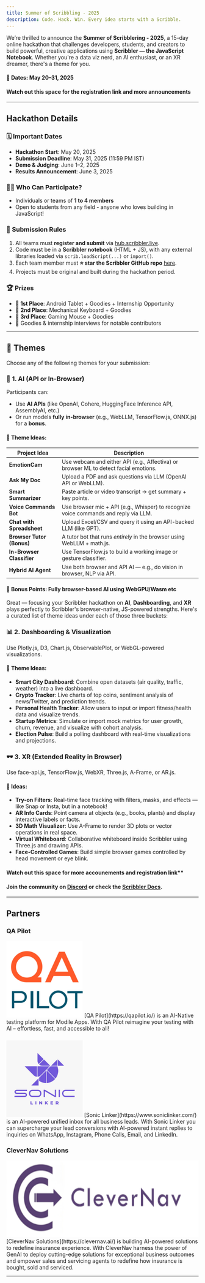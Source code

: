```yaml
---
title: Summer of Scribbling - 2025
description: Code. Hack. Win. Every idea starts with a Scribble.
---
```





We’re thrilled to announce the **Summer of Scribblering - 2025**, a 15-day online hackathon that challenges developers, students, and creators to build powerful, creative applications using **Scribbler — the JavaScript Notebook**. Whether you're a data viz nerd, an AI enthusiast, or an XR dreamer, there's a theme for you.

#### **🚀  Dates: May 20–31, 2025**

#### **Watch out this space for the registration link and more announcements**

---
## Hackathon Details

### 🗓️ Important Dates

* **Hackathon Start**: May 20, 2025
* **Submission Deadline**: May 31, 2025 (11:59 PM IST)
* **Demo & Judging**: June 1–2, 2025
* **Results Announcement**: June 3, 2025

### 👨‍💻 Who Can Participate?

* Individuals or teams of **1 to 4 members**
* Open to students from any field - anyone who loves building in JavaScript!

### 🧾 Submission Rules

1. All teams must **register and submit** via [hub.scribbler.live](https://hub.scribbler.live).
2. Code must be in a **Scribbler notebook** (HTML + JS), with any external libraries loaded via `scrib.loadScript(...)` or `import()`.
3. Each team member must **⭐ star the Scribbler GitHub repo** [here](https://github.com/scribbler-notebook/scribbler).
4. Projects must be original and built during the hackathon period.

### 🏆 Prizes

* 🏅 **1st Place**: Android Tablet + Goodies + Internship Opportunity
* 🥈 **2nd Place**: Mechanical Keyboard + Goodies
* 🥉 **3rd Place**: Gaming Mouse + Goodies
* 🎁 Goodies & internship interviews for notable contributors

---


## 🎯 Themes

Choose any of the following themes for your submission:

### 🧠 **1. AI (API or In-Browser)**

Participants can:

* Use **AI APIs** (like OpenAI, Cohere, HuggingFace Inference API, AssemblyAI, etc.)
* Or run models **fully in-browser** (e.g., WebLLM, TensorFlow\.js, ONNX.js) for a **bonus**.

#### 🔹 Theme Ideas:

| **Project Idea**          | **Description**                                                                      |
| ------------------------- | ------------------------------------------------------------------------------------ |
| **EmotionCam**            | Use webcam and either API (e.g., Affectiva) or browser ML to detect facial emotions. |
| **Ask My Doc**            | Upload a PDF and ask questions via LLM (OpenAI API or WebLLM).                       |
| **Smart Summarizer**      | Paste article or video transcript → get summary + key points.                        |
| **Voice Commands Bot**    | Use browser mic + API (e.g., Whisper) to recognize voice commands and reply via LLM. |
| **Chat with Spreadsheet** | Upload Excel/CSV and query it using an API-backed LLM (like GPT).                    |
| **Browser Tutor (Bonus)** | A tutor bot that runs *entirely* in the browser using WebLLM + math.js.              |
| **In-Browser Classifier** | Use TensorFlow\.js to build a working image or gesture classifier.                   |
| **Hybrid AI Agent**       | Use both browser and API AI — e.g., do vision in browser, NLP via API.               |

#### 🎁 Bonus Points: Fully browser-based AI using WebGPU/Wasm etc

Great — focusing your Scribbler hackathon on **AI**, **Dashboarding**, and **XR** plays perfectly to Scribbler's browser-native, JS-powered strengths. Here's a curated list of theme ideas under each of those three buckets:


### 📊 **2. Dashboarding & Visualization**

Use Plotly.js, D3, Chart.js, ObservablePlot, or WebGL-powered visualizations.

#### 🔹 Theme Ideas:

* **Smart City Dashboard**: Combine open datasets (air quality, traffic, weather) into a live dashboard.
* **Crypto Tracker**: Live charts of top coins, sentiment analysis of news/Twitter, and prediction trends.
* **Personal Health Tracker**: Allow users to input or import fitness/health data and visualize trends.
* **Startup Metrics**: Simulate or import mock metrics for user growth, churn, revenue, and visualize with cohort analysis.
* **Election Pulse**: Build a polling dashboard with real-time visualizations and projections.



### 🕶️ **3. XR (Extended Reality in Browser)**

Use face-api.js, TensorFlow\.js, WebXR, Three.js, A-Frame, or AR.js.

#### 🔹 Ideas:

* **Try-on Filters**: Real-time face tracking with filters, masks, and effects — like Snap or Insta, but in a notebook!
* **AR Info Cards**: Point camera at objects (e.g., books, plants) and display interactive labels or facts.
* **3D Math Visualizer**: Use A-Frame to render 3D plots or vector operations in real space.
* **Virtual Whiteboard**: Collaborative whiteboard inside Scribbler using Three.js and drawing APIs.
* **Face-Controlled Games**: Build simple browser games controlled by head movement or eye blink.


#### Watch out this space for more accounements and registration link**
#### Join the community on [Discord](https://join.scribbler.live) or check the [Scribbler Docs](https://scribbler.live/docs).

---

## Partners


### QA Pilot
<img src="../assets/images/qa-pilot.jpeg" style="height:200px;" alt="QA Pilot">
[QA Pilot](https://qapilot.io/) is an AI-Native testing platform for Modile Apps. With QA Pilot reimagine your testing with AI – effortless, fast, and accessible to all!


###

<img src="../assets/images/sonic-linker.jpeg" style="height:200px;" alt="Sonic Linker">
[Sonic Linker](https://www.soniclinker.com/) is an AI-powered unified inbox for all business leads. With Sonic Linker you can supercharge your lead conversions with AI-powered instant replies to inquiries on WhatsApp, Instagram, Phone Calls, Email, and LinkedIn.


### CleverNav Solutions
<img src="../assets/images/clevernav.png" style="height:200px;" alt="ClverNav">
[CleverNav Solutions](https://clevernav.ai/) is building AI-powered solutions to redefine insurance experience. With CleverNav harness the power of GenAI to deploy cutting-edge solutions for exceptional business outcomes and empower sales and servicing agents to redefine how insurance is bought, sold and serviced.







---



